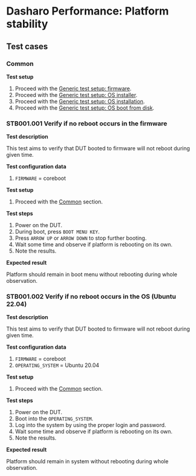 # Dasharo Performance: Platform stability

## Test cases

### Common

**Test setup**

1. Proceed with the
    [Generic test setup: firmware](../../generic-test-setup/#firmware).
1. Proceed with the
    [Generic test setup: OS installer](../../generic-test-setup/#os-installer).
1. Proceed with the
    [Generic test setup: OS installation](../../generic-test-setup/#os-installation).
1. Proceed with the
    [Generic test setup: OS boot from disk](../../generic-test-setup/#os-boot-from-disk).

### STB001.001 Verify if no reboot occurs in the firmware

**Test description**

This test aims to verify that DUT booted to firmware will not reboot during
given time.

**Test configuration data**

1. `FIRMWARE` = coreboot

**Test setup**

1. Proceed with the [Common](#common) section.

**Test steps**

1. Power on the DUT.
1. During boot, press `BOOT MENU KEY`.
1. Press `ARROW UP` or `ARROW DOWN` to stop further booting.
1. Wait some time and observe if platform is rebooting on its own.
1. Note the results.

**Expected result**

Platform should remain in boot menu without rebooting during whole observation.

### STB001.002 Verify if no reboot occurs in the OS (Ubuntu 22.04)

**Test description**

This test aims to verify that DUT booted to firmware will not reboot during
given time.

**Test configuration data**

1. `FIRMWARE` = coreboot
1. `OPERATING_SYSTEM` = Ubuntu 20.04

**Test setup**

1. Proceed with the [Common](#common) section.

**Test steps**

1. Power on the DUT.
1. Boot into the `OPERATING_SYSTEM`.
1. Log into the system by using the proper login and password.
1. Wait some time and observe if platform is rebooting on its own.
1. Note the results.

**Expected result**

Platform should remain in system without rebooting during whole observation.
